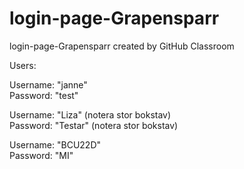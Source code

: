 # login-page-Grapensparr
login-page-Grapensparr created by GitHub Classroom

Users:

Username: "janne" <br>
Password: "test"


Username: "Liza" (notera stor bokstav) <br>
Password: "Testar" (notera stor bokstav)


Username: "BCU22D" <br>
Password: "MI"